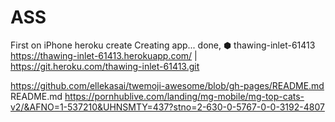# ASS
First on iPhone 
heroku create
Creating app... done, ⬢ thawing-inlet-61413
https://thawing-inlet-61413.herokuapp.com/ | https://git.heroku.com/thawing-inlet-61413.git

https://github.com/ellekasai/twemoji-awesome/blob/gh-pages/README.md
README.md
https://pornhublive.com/landing/mg-mobile/mg-top-cats-v2/&AFNO=1-537210&UHNSMTY=437?stno=2-630-0-5767-0-0-3192-4807
